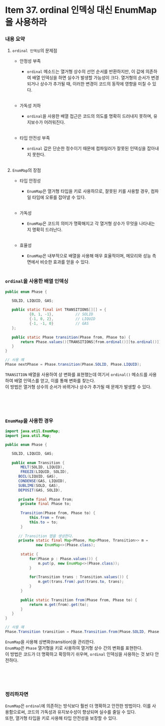 # Item 37. ordinal 인덱싱 대신 EnumMap을 사용하라

### 내용 요약 <br>
1. `ordinal 인덱싱`의 문제점
    - 안정성 부족
        - `ordinal` 메소드는 열거형 상수의 선언 순서를 반환하지만, 이 값에 의존하여 배열 인덱싱을 하면 실수가 발생할 가능성이 크다.
          열거형의 순서가 변경되거나 상수가 추가될 때, 이러한 변경이 코드의 동작에 영향을 미칠 수 있다. <br><br>

    - 가독성 저하
        - `ordinal`을 사용한 배열 접근은 코드의 의도를 명확히 드러내지 못하며, 유지보수가 어려워진다. <br><br>

    - 타입 안전성 부족
        - `ordinal` 값은 단순한 정수이기 때문에 컴파일러가 잘못된 인덱싱을 잡아내지 못한다. <br><br>

2. `EnumMap`의 장점
    - 타입 안정성
        - `EnumMap`은 열거형 타입을 키로 사용하므로, 잘못된 키를 사용할 경우, 컴파일 타임에 오류를 잡아낼 수 있다. <br><br>

    - 가독성
        - `EnumMap`은 코드의 의미가 명확해지고 각 열거형 상수가 무엇을 나타내는 지 명확히 드러난다. <br><br>

    - 효율성
        - `EnumMap`은 내부적으로 배열을 사용해 매우 효율적이며, 메모리와 성능 측면에서 비슷한 효과를 얻을 수 있다. <br><br>

### `ordinal`을 사용한 배열 인덱싱
```java
public enum Phase {

   SOLID, LIQUID, GAS;
   
   public static final int TRANSITIONS[][] = {
           {0, 1, -1},          // SOLID
           {-1, 0, 2},          // LIQUID
           {-1, -1, 0}          // GAS
   };
   
   public static Phase transition(Phase from, Phase to) {
       return Phase.values()[TRANSITIONS[from.ordinal()][to.ordinal()]];
   }
}

// 사용 예
Phase nextPhase = Phase.transition(Phase.SOLID, Phase.LIQUID);
```
`TRANSITION` 배열을 사용하여 상 변화를 표현했는데 여기서 `ordinal()` 메소드를 사용하여 배열 인덱스를 얻고, 이를 통해 변화를 찾는다. <br>
이 방법은 열거형 상수의 순서가 바뀌거나 상수가 추가될 때 문제가 발생할 수 있다. <br><br>

<br><br>

### `EnumMap`을 사용한 경우
```java
import java.util.EnumMap;
import java.util.Map;

public enum Phase {

   SOLID, LIQUID, GAS;
   
   public enum Transition {
       MELT(SOLID, LIQUID),
       FREEZE(LIQUID, SOLID),
      BOIL(LIQUID, GAS),
      CONDENSE(GAS, LIQUID),
      SUBLIME(SOLD, GAS),
      DEPOSIT(GAS, SOLID),
      
      private final Phase from;
       private final Phase to;
       
       Transition(Phase from, Phase to) {
           this.from = from;
           this.to = to;
       }
       
      // Transition 맵을 생성한다.
      private static final Map<Phase, Map<Phase, Transition>> m = 
              new EnumMap<>(Phase.class);
       
       static {
           for(Phase p : Phase.values()) {
               m.put(p, new EnumMap<>(Phase.class));
           }
           
           for(Transition trans : Transition.values()) {
               m.get(trans.from).put(trans.to, trans);
           }
       }
       
       public static Transition from(Phase from, Phase to) {
           return m.get(from).get(to);
       }
   }
}

// 사용 예
Phase.Transition transition = Phase.Transition.from(Phase.SOLID, Phase.LIQUID);
```
`EnumMap`을 사용해 상변화(transition)을 관리한다. <br>
`EnumMap`은 `Phase` 열거형을 키로 사용하여 열거형 상수 간의 변화를 표현한다. <br> 
이 방법은 코드가 더 명확하고 확장하기 쉬우며, `ordinal` 인덱싱을 사용하는 것 보다 안전하다. <br><br>

<br><br>


### 정리하자면
`EnumMap`은 `ordinal`에 의존하는 방식보다 훨씬 더 명확하고 안전한 방법이다. 이를 사용함으로써, 코드의 가독성과 유지보수성이 향상되며 실수를 줄일 수 있다. <br>
또한, 열거형 타입을 키로 사용해 타입 안전성을 보장할 수 있다.<br>


